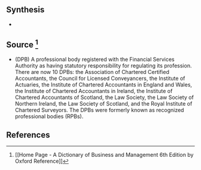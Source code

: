 ## Synthesis
- 
## Source [^1]
- (DPB) A professional body registered with the Financial Services Authority as having statutory responsibility for regulating its profession. There are now 10 DPBs: the Association of Chartered Certified Accountants, the Council for Licensed Conveyancers, the Institute of Actuaries, the Institute of Chartered Accountants in England and Wales, the Institute of Chartered Accountants in Ireland, the Institute of Chartered Accountants of Scotland, the Law Society, the Law Society of Northern Ireland, the Law Society of Scotland, and the Royal Institute of Chartered Surveyors. The DPBs were formerly known as recognized professional bodies (RPBs).
## References

[^1]: [[Home Page - A Dictionary of Business and Management 6th Edition by Oxford Reference]]